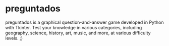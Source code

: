 # preguntados
preguntados is a graphical question-and-answer game developed in Python with Tkinter. 
Test your knowledge in various categories, including geography, science, history, art, music, and more, at various difficulty levels. ;)
